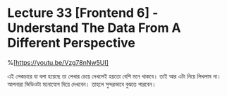 # Lecture 33 [Frontend 6] - Understand The Data From A Different Perspective

%[https://youtu.be/Vzg78nNw5UI]

এই লেকচারে যা বলা হয়েছে তা লেখার চেয়ে দেখলেই হয়তো বেশি মনে থাকবে। তাই আর এটা নিয়ে লিখলাম না। আপনারা ভিডিওটা মনোযোগ দিয়ে দেখবেন। তাহলে সুন্দরভাবে বুঝতে পারবেন।
